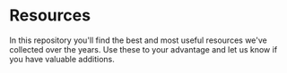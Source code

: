 # Resources

In this repository you'll find the best and most useful resources we've collected over the years. Use these to your advantage and let us know if you have valuable additions.